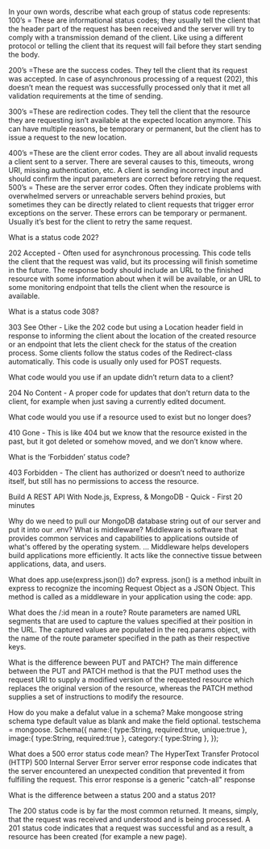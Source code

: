 In your own words, describe what each group of status code represents:
100’s = These are informational status codes; they usually tell the client that the header part of the request has been received and the server will try to comply with a transmission demand of the client. Like using a different protocol or telling the client that its request will fail before they start sending the body.


200’s =These are the success codes. They tell the client that its request was accepted. In case of asynchronous processing of a request (202), this doesn’t mean the request was successfully processed only that it met all validation requirements at the time of sending.


300’s =These are redirection codes. They tell the client that the resource they are requesting isn’t available at the expected location anymore. This can have multiple reasons, be temporary or permanent, but the client has to issue a request to the new location.


400’s =These are the client error codes. They are all about invalid requests a client sent to a server. There are several causes to this, timeouts, wrong URI, missing authentication, etc. A client is sending incorrect input and should confirm the input parameters are correct before retrying the request.
500’s = These are the server error codes. Often they indicate problems with overwhelmed servers or unreachable servers behind proxies, but sometimes they can be directly related to client requests that trigger error exceptions on the server. These errors can be temporary or permanent. Usually it’s best for the client to retry the same request.


What is a status code 202?

202 Accepted - Often used for asynchronous processing. This code tells the client that the request was valid, but its processing will finish sometime in the future. The response body should include an URL to the finished resource with some information about when it will be available, or an URL to some monitoring endpoint that tells the client when the resource is available.


What is a status code 308?

303 See Other - Like the 202 code but using a Location header field in response to informing the client about the location of the created resource or an endpoint that lets the client check for the status of the creation process. Some clients follow the status codes of the Redirect-class automatically. This code is usually only used for POST requests.



What code would you use if an update didn’t return data to a client?

204 No Content - A proper code for updates that don’t return data to the client, for example when just saving a currently edited document.

What code would you use if a resource used to exist but no longer does?

410 Gone - This is like 404 but we know that the resource existed in the past, but it got deleted or somehow moved, and we don’t know where.

What is the ‘Forbidden’ status code?

403 Forbidden - The client has authorized or doesn’t need to authorize itself, but still has no permissions to access the resource.





Build A REST API With Node.js, Express, & MongoDB - Quick - First 20 minutes

Why do we need to pull our MongoDB database string out of our server and put it into our .env?
What is middleware?
Middleware is software that provides common services and capabilities to applications outside of what's offered by the operating system. ... Middleware helps developers build applications more efficiently. It acts like the connective tissue between applications, data, and users.

What does app.use(express.json()) do?
express. json() is a method inbuilt in express to recognize the incoming Request Object as a JSON Object. This method is called as a middleware in your application using the code: app.

What does the /:id mean in a route?
Route parameters are named URL segments that are used to capture the values specified at their position in the URL. The captured values are populated in the req.params object, with the name of the route parameter specified in the path as their respective keys.

What is the difference beween PUT and PATCH?
The main difference between the PUT and PATCH method is that the PUT method uses the request URI to supply a modified version of the requested resource which replaces the original version of the resource, whereas the PATCH method supplies a set of instructions to modify the resource.


How do you make a defalut value in a schema?
Make mongoose string schema type default value as blank and make the field optional. testschema = mongoose. 
            Schema({ name:{ type:String, required:true, unique:true }, image:{ type:String, required:true }, category:{ type:String }, });

What does a 500 error status code mean?
The HyperText Transfer Protocol (HTTP) 500 Internal Server Error server error response code indicates that the server encountered an unexpected condition that prevented it from fulfilling the request. This error response is a generic "catch-all" response

What is the difference between a status 200 and a status 201?

The 200 status code is by far the most common returned. It means, simply, that the request was received and understood and is being processed. A 201 status code indicates that a request was successful and as a result, a resource has been created (for example a new page).

